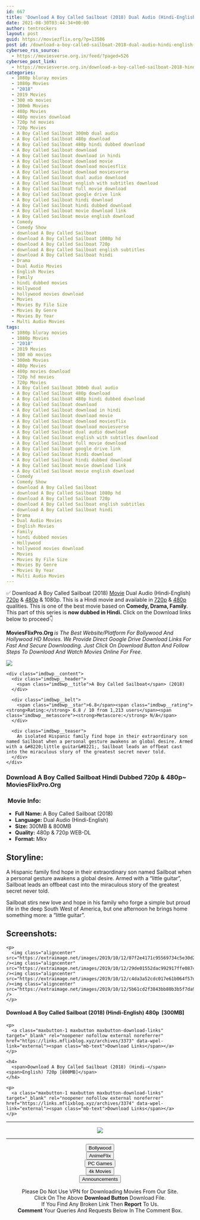 ```yaml
---
id: 667
title: 'Download A Boy Called Sailboat (2018) Dual Audio (Hindi-English) 480p [300MB] || 720p [800MB]'
date: 2021-08-30T03:44:34+00:00
author: tentrockers
layout: post
guid: https://moviezflix.org/?p=13586
post id: /download-a-boy-called-sailboat-2018-dual-audio-hindi-english-480p-300mb-720p-800mb/
cyberseo_rss_source:
  - https://moviesverse.org.in/feed/?paged=526
cyberseo_post_link:
  - https://moviesverse.org.in/download-a-boy-called-sailboat-2018-hindi-480p-720p/
categories:
  - 1080p bluray movies
  - 1080p Movies
  - "2018"
  - 2019 Movies
  - 300 mb movies
  - 300mb Movies
  - 480p Movies
  - 480p movies download
  - 720p hd movies
  - 720p Movies
  - A Boy Called Sailboat 300mb dual audio
  - A Boy Called Sailboat 480p download
  - A Boy Called Sailboat 480p hindi dubbed download
  - A Boy Called Sailboat download
  - A Boy Called Sailboat download in hindi
  - A Boy Called Sailboat download movie
  - A Boy Called Sailboat download moviesflix
  - A Boy Called Sailboat download moviesverse
  - A Boy Called Sailboat dual audio download
  - A Boy Called Sailboat english with subtitles download
  - A Boy Called Sailboat full movie download
  - A Boy Called Sailboat google drive link
  - A Boy Called Sailboat hindi download
  - A Boy Called Sailboat hindi dubbed download
  - A Boy Called Sailboat movie download link
  - A Boy Called Sailboat movie english download
  - Comedy
  - Comedy Show
  - download A Boy Called Sailboat
  - download A Boy Called Sailboat 1080p hd
  - download A Boy Called Sailboat 720p
  - download A Boy Called Sailboat english subtitles
  - download A Boy Called Sailboat hindi
  - Drama
  - Dual Audio Movies
  - English Movies
  - Family
  - hindi dubbed movies
  - Hollywood
  - hollywood movies download
  - Movies
  - Movies By File Size
  - Movies By Genre
  - Movies By Year
  - Multi Audio Movies
tags:
  - 1080p bluray movies
  - 1080p Movies
  - "2018"
  - 2019 Movies
  - 300 mb movies
  - 300mb Movies
  - 480p Movies
  - 480p movies download
  - 720p hd movies
  - 720p Movies
  - A Boy Called Sailboat 300mb dual audio
  - A Boy Called Sailboat 480p download
  - A Boy Called Sailboat 480p hindi dubbed download
  - A Boy Called Sailboat download
  - A Boy Called Sailboat download in hindi
  - A Boy Called Sailboat download movie
  - A Boy Called Sailboat download moviesflix
  - A Boy Called Sailboat download moviesverse
  - A Boy Called Sailboat dual audio download
  - A Boy Called Sailboat english with subtitles download
  - A Boy Called Sailboat full movie download
  - A Boy Called Sailboat google drive link
  - A Boy Called Sailboat hindi download
  - A Boy Called Sailboat hindi dubbed download
  - A Boy Called Sailboat movie download link
  - A Boy Called Sailboat movie english download
  - Comedy
  - Comedy Show
  - download A Boy Called Sailboat
  - download A Boy Called Sailboat 1080p hd
  - download A Boy Called Sailboat 720p
  - download A Boy Called Sailboat english subtitles
  - download A Boy Called Sailboat hindi
  - Drama
  - Dual Audio Movies
  - English Movies
  - Family
  - hindi dubbed movies
  - Hollywood
  - hollywood movies download
  - Movies
  - Movies By File Size
  - Movies By Genre
  - Movies By Year
  - Multi Audio Movies
---
```

<div class="thecontent clearfix">
  <p>
    ✅ Download A Boy Called Sailboat (2018) <a href="https://moviesverse.org.in/category/movies/" data-wpel-link="internal">Movie</a> Dual Audio (Hindi-English) <a href="https://moviesverse.org.in/720p-movies/" data-wpel-link="internal">720p</a>&nbsp;&&nbsp;<a href="https://moviesverse.org.in/480p-movies/" data-wpel-link="internal">480p</a> & 1080p. This is a Hindi movie and available in <a href="https://moviesverse.org.in/720p-movies/" data-wpel-link="internal">720p</a>&nbsp;&&nbsp;<a href="https://moviesverse.org.in/480p-movies/" data-wpel-link="internal">480p</a> qualities. This is one of the best movie based on <strong>Comedy, Drama, Family</strong>. This part of this series is <strong>now dubbed in <span>Hindi.&nbsp;</span></strong><span>Click on the Download links below to proceed👇</span>
  </p>
  
  <p>
    <strong><span>MoviesFlixPro.Org&nbsp;</span></strong><em>is The Best Website/Platform For Bollywood And Hollywood HD Movies. We Provide Direct Google Drive Download Links For Fast And Secure Downloading. Just Click On Download Button And Follow Steps To&nbsp;Download And Watch Movies Online For Free.</em>
  </p>
  
  <div class="imdbwp imdbwp--movie dark">
    <div class="imdbwp__thumb">
      <a class="imdbwp__link" target="_blank" title="A Boy Called Sailboat" href="https://www.imdb.com/title/tt2201211/" rel="nofollow external noopener noreferrer" data-wpel-link="external"><img class="imdbwp__img" src="https://m.media-amazon.com/images/M/MV5BNGM2NzJlNTMtYjlmMy00ZGM4LTg5ZWMtZWVlM2UyZWJhNDYxXkEyXkFqcGdeQXVyNDA1NDA2NTk@._V1_SX300.jpg" /></a>
    </div>
    
    <div class="imdbwp__content">
      <div class="imdbwp__header">
        <span class="imdbwp__title">A Boy Called Sailboat</span> (2018)
      </div>
      
      <div class="imdbwp__belt">
        <span class="imdbwp__star">6.8</span><span class="imdbwp__rating"><strong>Rating:</strong> 6.8 / 10 from 1,213 users</span><span class="imdbwp__metascore"><strong>Metascore:</strong> N/A</span>
      </div>
      
      <div class="imdbwp__teaser">
        An isolated Hispanic family find hope in their extraordinary son named Sailboat when a personal gesture awakens an global desire. Armed with a &#8220;little guitar&#8221;, Sailboat leads an offbeat cast into the miraculous story of the greatest secret never told.
      </div>
    </div>
  </div>
  
  <h3>
    <span>Download A Boy Called Sailboat Hindi Dubbed 720p & 480p~ MoviesFlixPro.Org</span>
  </h3>
  
  <h3>
    <span>&nbsp;Movie Info:&nbsp;</span>
  </h3>
  
  <ul>
    <li>
      <strong>Full Name: </strong>A Boy Called Sailboat (2018)
    </li>
    <li>
      <strong>Language:</strong> Dual Audio (Hindi-English)
    </li>
    <li>
      <strong>Size:</strong> 300MB & 800MB
    </li>
    <li>
      <strong>Quality:</strong> 480p & 720p WEB-DL
    </li>
    <li>
      <strong>Format:</strong>&nbsp;Mkv
    </li>
  </ul>
  
  <h2>
    <span>Storyline:</span>
  </h2>
  
  <p>
    A Hispanic family find hope in their extraordinary son named Sailboat when a personal gesture awakens a global desire. Armed with a “little guitar”, Sailboat leads an offbeat cast into the miraculous story of the greatest secret never told.
  </p>
  
  <div>
    Sailboat stirs new love and hope in his family who forge a simple but proud life in the deep South West of America, but one afternoon he brings home something more: a “little guitar”.
  </div>
  
  <div class="summary_text">
    <h2>
      <span>Screenshots:</span>
    </h2>
    
    <p>
      <img class="aligncenter" src="https://extraimage.net/images/2019/10/12/07f2e4171c95569734c5e30d2471b2ff.png" /><img class="aligncenter" src="https://extraimage.net/images/2019/10/12/29de01552dac992917ffe0874fb89941.png" /><img class="aligncenter" src="https://extraimage.net/images/2019/10/12/c4da3a52cdc017e61b064f57d58955ef.png" /><img class="aligncenter" src="https://extraimage.net/images/2019/10/12/5b61cd2f3843bb80b3b5f7da94a2ca2b.png" />
    </p>
  </div>
  
  <div class="inline canwrap">
    <h4>
      <span>Download A Boy Called Sailboat (2018) (Hindi-English) </span><span>480p&nbsp; [300MB]</span>
    </h4>
    
    <p>
      <a class="maxbutton-1 maxbutton maxbutton-download-links" target="_blank" rel="noopener nofollow external noreferrer" href="https://links.mflixblog.xyz/archives/3373" data-wpel-link="external"><span class="mb-text">Download Links</span></a>
    </p>
    
    <h4>
      <span>Download A Boy Called Sailboat (2018) (Hindi-</span><span>English) 720p [800MB]</span>
    </h4>
    
    <p>
      <a class="maxbutton-1 maxbutton maxbutton-download-links" target="_blank" rel="noopener nofollow external noreferrer" href="https://links.mflixblog.xyz/archives/3374" data-wpel-link="external"><span class="mb-text">Download Links</span></a>
    </p>
  </div>
</div>

<center>
  </p> 
  
  <hr />
  
  <p>
    <a href="http://gdrivepro.xyz/join.php" data-wpel-link="external" target="_blank" rel="nofollow external noopener noreferrer"><img src="https://i.imgur.com/FhMdWdW.png" /></a>
  </p>
  
  <hr />
  
  <p>
    <a href="https://dogemovies.xyz" target="_blank" data-wpel-link="external" rel="nofollow external noopener noreferrer"><button class="button button5">Bollywood</button></a><br /> <a href="https://animeflix.in" target="_blank" data-wpel-link="external" rel="nofollow external noopener noreferrer"><button class="button button5">AnimeFlix</button></a><br /> <a href="https://gamesflix.net/" target="_blank" data-wpel-link="external" rel="nofollow external noopener noreferrer"><button class="button button5">PC Games</button></a><br /> <a href="https://uhdmovies.in" target="_blank" data-wpel-link="external" rel="nofollow external noopener noreferrer"><button class="button button5">4k Movies</button></a><br /> <a href="https://moviesverse.org.in/announcements/" target="_blank" data-wpel-link="internal" rel="noopener"><button class="button button5">Announcements</button></a>
  </p>
  
  <div class="alert alert-danger">
    Please Do Not Use VPN for Downloading Movies From Our Site.
  </div>
  
  <div class="alert alert-success">
    Click On The Above <strong>Download Button</strong> Download File.
  </div>
  
  <div class="alert alert-warning">
    If You Find Any Broken Link Then <strong>Report</strong> To Us.
  </div>
  
  <div class="alert alert-info">
    <strong>Comment</strong> Your Queries And Requests Below In The Comment Box.
  </div>
  
  <p>
    </center>
  </p>